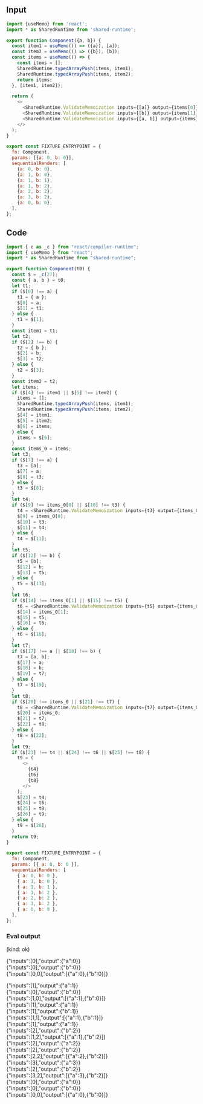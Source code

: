 
## Input

```javascript
import {useMemo} from 'react';
import * as SharedRuntime from 'shared-runtime';

export function Component({a, b}) {
  const item1 = useMemo(() => ({a}), [a]);
  const item2 = useMemo(() => ({b}), [b]);
  const items = useMemo(() => {
    const items = [];
    SharedRuntime.typedArrayPush(items, item1);
    SharedRuntime.typedArrayPush(items, item2);
    return items;
  }, [item1, item2]);

  return (
    <>
      <SharedRuntime.ValidateMemoization inputs={[a]} output={items[0]} />
      <SharedRuntime.ValidateMemoization inputs={[b]} output={items[1]} />
      <SharedRuntime.ValidateMemoization inputs={[a, b]} output={items} />
    </>
  );
}

export const FIXTURE_ENTRYPOINT = {
  fn: Component,
  params: [{a: 0, b: 0}],
  sequentialRenders: [
    {a: 0, b: 0},
    {a: 1, b: 0},
    {a: 1, b: 1},
    {a: 1, b: 2},
    {a: 2, b: 2},
    {a: 3, b: 2},
    {a: 0, b: 0},
  ],
};

```

## Code

```javascript
import { c as _c } from "react/compiler-runtime";
import { useMemo } from "react";
import * as SharedRuntime from "shared-runtime";

export function Component(t0) {
  const $ = _c(27);
  const { a, b } = t0;
  let t1;
  if ($[0] !== a) {
    t1 = { a };
    $[0] = a;
    $[1] = t1;
  } else {
    t1 = $[1];
  }
  const item1 = t1;
  let t2;
  if ($[2] !== b) {
    t2 = { b };
    $[2] = b;
    $[3] = t2;
  } else {
    t2 = $[3];
  }
  const item2 = t2;
  let items;
  if ($[4] !== item1 || $[5] !== item2) {
    items = [];
    SharedRuntime.typedArrayPush(items, item1);
    SharedRuntime.typedArrayPush(items, item2);
    $[4] = item1;
    $[5] = item2;
    $[6] = items;
  } else {
    items = $[6];
  }
  const items_0 = items;
  let t3;
  if ($[7] !== a) {
    t3 = [a];
    $[7] = a;
    $[8] = t3;
  } else {
    t3 = $[8];
  }
  let t4;
  if ($[9] !== items_0[0] || $[10] !== t3) {
    t4 = <SharedRuntime.ValidateMemoization inputs={t3} output={items_0[0]} />;
    $[9] = items_0[0];
    $[10] = t3;
    $[11] = t4;
  } else {
    t4 = $[11];
  }
  let t5;
  if ($[12] !== b) {
    t5 = [b];
    $[12] = b;
    $[13] = t5;
  } else {
    t5 = $[13];
  }
  let t6;
  if ($[14] !== items_0[1] || $[15] !== t5) {
    t6 = <SharedRuntime.ValidateMemoization inputs={t5} output={items_0[1]} />;
    $[14] = items_0[1];
    $[15] = t5;
    $[16] = t6;
  } else {
    t6 = $[16];
  }
  let t7;
  if ($[17] !== a || $[18] !== b) {
    t7 = [a, b];
    $[17] = a;
    $[18] = b;
    $[19] = t7;
  } else {
    t7 = $[19];
  }
  let t8;
  if ($[20] !== items_0 || $[21] !== t7) {
    t8 = <SharedRuntime.ValidateMemoization inputs={t7} output={items_0} />;
    $[20] = items_0;
    $[21] = t7;
    $[22] = t8;
  } else {
    t8 = $[22];
  }
  let t9;
  if ($[23] !== t4 || $[24] !== t6 || $[25] !== t8) {
    t9 = (
      <>
        {t4}
        {t6}
        {t8}
      </>
    );
    $[23] = t4;
    $[24] = t6;
    $[25] = t8;
    $[26] = t9;
  } else {
    t9 = $[26];
  }
  return t9;
}

export const FIXTURE_ENTRYPOINT = {
  fn: Component,
  params: [{ a: 0, b: 0 }],
  sequentialRenders: [
    { a: 0, b: 0 },
    { a: 1, b: 0 },
    { a: 1, b: 1 },
    { a: 1, b: 2 },
    { a: 2, b: 2 },
    { a: 3, b: 2 },
    { a: 0, b: 0 },
  ],
};

```
      
### Eval output
(kind: ok) <div>{"inputs":[0],"output":{"a":0}}</div><div>{"inputs":[0],"output":{"b":0}}</div><div>{"inputs":[0,0],"output":[{"a":0},{"b":0}]}</div>
<div>{"inputs":[1],"output":{"a":1}}</div><div>{"inputs":[0],"output":{"b":0}}</div><div>{"inputs":[1,0],"output":[{"a":1},{"b":0}]}</div>
<div>{"inputs":[1],"output":{"a":1}}</div><div>{"inputs":[1],"output":{"b":1}}</div><div>{"inputs":[1,1],"output":[{"a":1},{"b":1}]}</div>
<div>{"inputs":[1],"output":{"a":1}}</div><div>{"inputs":[2],"output":{"b":2}}</div><div>{"inputs":[1,2],"output":[{"a":1},{"b":2}]}</div>
<div>{"inputs":[2],"output":{"a":2}}</div><div>{"inputs":[2],"output":{"b":2}}</div><div>{"inputs":[2,2],"output":[{"a":2},{"b":2}]}</div>
<div>{"inputs":[3],"output":{"a":3}}</div><div>{"inputs":[2],"output":{"b":2}}</div><div>{"inputs":[3,2],"output":[{"a":3},{"b":2}]}</div>
<div>{"inputs":[0],"output":{"a":0}}</div><div>{"inputs":[0],"output":{"b":0}}</div><div>{"inputs":[0,0],"output":[{"a":0},{"b":0}]}</div>
